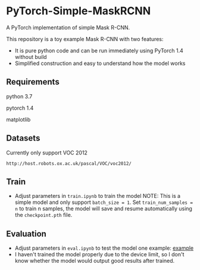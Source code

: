 # PyTorch-Simple-MaskRCNN
A PyTorch implementation of simple Mask R-CNN.

This repository is a toy example Mask R-CNN with two features:
- It is pure python code and can be run immediately using PyTorch 1.4 without build
- Simplified construction and easy to understand how the model works

## Requirements

python 3.7

pytorch 1.4

matplotlib

## Datasets

Currently only support VOC 2012
```
http://host.robots.ox.ac.uk/pascal/VOC/voc2012/
```

## Train

- Adjust parameters in ```train.ipynb``` to train the model
NOTE: This is a simple model and only support ```batch_size = 1```. Set ```train_num_samples = n``` to train n samples, the model will save and resume automatically using the ```checkpoint.pth``` file.

## Evaluation

- Adjust parameters in ```eval.ipynb``` to test the model
one example:
[example]()
- I haven't trained the model properly due to the device limit, so I don't know whether the model would output good results after trained.

